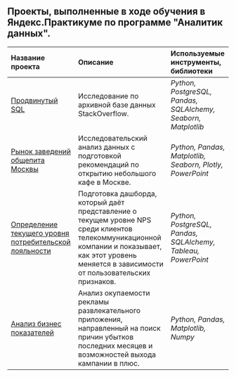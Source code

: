 ## Проекты, выполненные в ходе обучения в Яндекс.Практикуме по программе "Аналитик данных".

| Название проекта | Описание | Используемые инструменты, библиотеки | 
| :---------------------- | :---------------------- | :---------------------- |
| [Продвинутый SQL](https://github.com/Kedrynez/Yandex_Practicum/tree/main/SQL) | Исследование по архивной базе данных StackOverflow.  | *Python, PostgreSQL, Pandas, SQLAlchemy, Seaborn, Matplotlib* |
|[Рынок заведений общепита Москвы](https://github.com/Kedrynez/Yandex_Practicum/tree/main/public_catering) | Исследовательский анализ данных с подготовкой рекомендаций по открытию небольшого кафе в Москве. | *Python, Pandas, Matplotlib, Seaborn, Plotly, PowerPoint* |
| [Определение текущего уровня потребительской лояльности](https://github.com/Kedrynez/Yandex_Practicum/tree/main/composite_project) | Подготовка дашборда, который даёт представление  о текущем уровне NPS среди клиентов телекоммуникационной компании и показывает, как этот уровень меняется в зависимости от пользовательских признаков. | *Python, PostgreSQL, Pandas, SQLAlchemy, Tableau, PowerPoint*|
| [Анализ бизнес показателей](https://github.com/Kedrynez/Yandex_Practicum/tree/main/business%20performance) | Анализ окупаемости рекламы развлекательного приложения, направленный на поиск причин убытков последних месяцев и возможностей выхода кампании в плюс. | *Python, Pandas, Matplotlib, Numpy*
